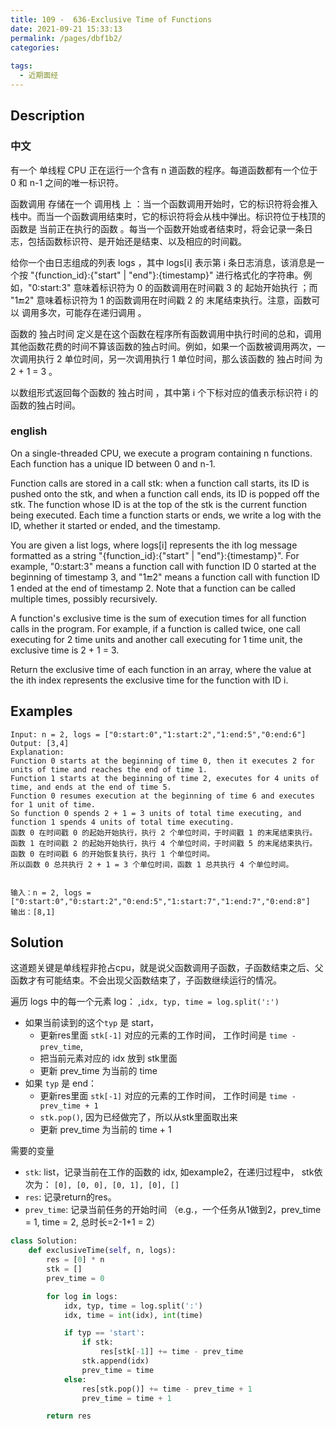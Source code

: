 ```yaml
---
title: 109 -  636-Exclusive Time of Functions
date: 2021-09-21 15:33:13
permalink: /pages/dbf1b2/
categories:
  
tags:
  - 近期面经
---
```

## Description
### 中文
有一个 单线程 CPU 正在运行一个含有 n 道函数的程序。每道函数都有一个位于  0 和 n-1 之间的唯一标识符。

函数调用 存储在一个 调用栈 上 ：当一个函数调用开始时，它的标识符将会推入栈中。而当一个函数调用结束时，它的标识符将会从栈中弹出。标识符位于栈顶的函数是 当前正在执行的函数 。每当一个函数开始或者结束时，将会记录一条日志，包括函数标识符、是开始还是结束、以及相应的时间戳。

给你一个由日志组成的列表 logs ，其中 logs[i] 表示第 i 条日志消息，该消息是一个按 "{function_id}:{"start" | "end"}:{timestamp}" 进行格式化的字符串。例如，"0:start:3" 意味着标识符为 0 的函数调用在时间戳 3 的 起始开始执行 ；而 "1:end:2" 意味着标识符为 1 的函数调用在时间戳 2 的 末尾结束执行。注意，函数可以 调用多次，可能存在递归调用 。

函数的 独占时间 定义是在这个函数在程序所有函数调用中执行时间的总和，调用其他函数花费的时间不算该函数的独占时间。例如，如果一个函数被调用两次，一次调用执行 2 单位时间，另一次调用执行 1 单位时间，那么该函数的 独占时间 为 2 + 1 = 3 。

以数组形式返回每个函数的 独占时间 ，其中第 i 个下标对应的值表示标识符 i 的函数的独占时间。

### english
On a single-threaded CPU, we execute a program containing n functions. Each function has a unique ID between 0 and n-1.

Function calls are stored in a call stk: when a function call starts, its ID is pushed onto the stk, and when a function call ends, its ID is popped off the stk. The function whose ID is at the top of the stk is the current function being executed. Each time a function starts or ends, we write a log with the ID, whether it started or ended, and the timestamp.

You are given a list logs, where logs[i] represents the ith log message formatted as a string "{function_id}:{"start" | "end"}:{timestamp}". For example, "0:start:3" means a function call with function ID 0 started at the beginning of timestamp 3, and "1:end:2" means a function call with function ID 1 ended at the end of timestamp 2. Note that a function can be called multiple times, possibly recursively.

A function's exclusive time is the sum of execution times for all function calls in the program. For example, if a function is called twice, one call executing for 2 time units and another call executing for 1 time unit, the exclusive time is 2 + 1 = 3.

Return the exclusive time of each function in an array, where the value at the ith index represents the exclusive time for the function with ID i.

## Examples
```
Input: n = 2, logs = ["0:start:0","1:start:2","1:end:5","0:end:6"]
Output: [3,4]
Explanation:
Function 0 starts at the beginning of time 0, then it executes 2 for units of time and reaches the end of time 1.
Function 1 starts at the beginning of time 2, executes for 4 units of time, and ends at the end of time 5.
Function 0 resumes execution at the beginning of time 6 and executes for 1 unit of time.
So function 0 spends 2 + 1 = 3 units of total time executing, and function 1 spends 4 units of total time executing.
函数 0 在时间戳 0 的起始开始执行，执行 2 个单位时间，于时间戳 1 的末尾结束执行。 
函数 1 在时间戳 2 的起始开始执行，执行 4 个单位时间，于时间戳 5 的末尾结束执行。 
函数 0 在时间戳 6 的开始恢复执行，执行 1 个单位时间。 
所以函数 0 总共执行 2 + 1 = 3 个单位时间，函数 1 总共执行 4 个单位时间。 


输入：n = 2, logs = ["0:start:0","0:start:2","0:end:5","1:start:7","1:end:7","0:end:8"]
输出：[8,1]
```

## Solution
这道题关键是单线程非抢占cpu，就是说父函数调用子函数，子函数结束之后、父函数才有可能结束。不会出现父函数结束了，子函数继续运行的情况。

遍历 logs 中的每一个元素 log： ,`idx, typ, time = log.split(':')`
- 如果当前读到的这个`typ` 是 start， 
  - 更新res里面 `stk[-1]` 对应的元素的工作时间， 工作时间是 `time - prev_time`,
  - 把当前元素对应的 idx 放到 stk里面
  - 更新 prev_time 为当前的 time
- 如果 `typ` 是 end：
  - 更新res里面 `stk[-1]` 对应的元素的工作时间， 工作时间是 `time - prev_time + 1`
  - `stk.pop()`, 因为已经做完了，所以从stk里面取出来
  - 更新 prev_time 为当前的 time + 1

需要的变量
- `stk`: list，记录当前在工作的函数的 idx, 如example2，在递归过程中， stk依次为： `[0], [0, 0], [0, 1], [0], []`
- `res`: 记录return的res。
- `prev_time`: 记录当前任务的开始时间 （e.g.，一个任务从1做到2，prev_time = 1, time = 2, 总时长=2-1+1 = 2）
```python
class Solution:
    def exclusiveTime(self, n, logs):
        res = [0] * n
        stk = []
        prev_time = 0

        for log in logs:
            idx, typ, time = log.split(':')
            idx, time = int(idx), int(time)

            if typ == 'start':
                if stk:
                    res[stk[-1]] += time - prev_time 
                stk.append(idx)
                prev_time = time
            else:
                res[stk.pop()] += time - prev_time + 1
                prev_time = time + 1

        return res
```
